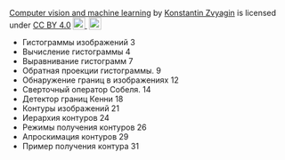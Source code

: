 <p xmlns:cc="http://creativecommons.org/ns#" xmlns:dct="http://purl.org/dc/terms/"><a property="dct:title" rel="cc:attributionURL" href="https://github.com/introduction_to_cv_and_ml">Computer vision and machine learning</a> by <a rel="cc:attributionURL dct:creator" property="cc:attributionName" href="https://github.com/kzvyagin">Konstantin Zvyagin</a> is licensed under <a href="http://creativecommons.org/licenses/by/4.0/?ref=chooser-v1" target="_blank" rel="license noopener noreferrer" style="display:inline-block;">CC BY 4.0<img style="height:22px!important;margin-left:3px;vertical-align:text-bottom;" src="https://mirrors.creativecommons.org/presskit/icons/cc.svg?ref=chooser-v1"> <img style="height:22px!important;margin-left:3px;vertical-align:text-bottom;" src="https://mirrors.creativecommons.org/presskit/icons/by.svg?ref=chooser-v1"></a></p>

- Гистограммы изображений 3
- Вычисление гистограммы 4
- Выравнивание гистограмм 7
- Обратная проекции гистограммы. 9
- Обнаружение границ в изображениях 12
- Сверточный оператор Собеля.  14
- Детектор границ Кенни 18
- Контуры изображений 21
- Иерархия контуров 24
- Режимы получения контуров 26
- Апроскимация контуров 29
- Пример получения контура  31

